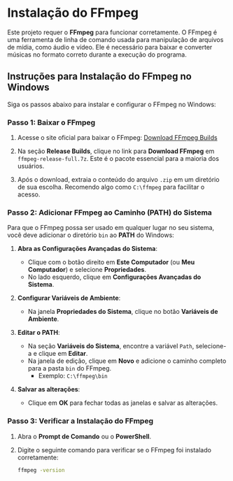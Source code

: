 # Instalação do FFmpeg

Este projeto requer o **FFmpeg** para funcionar corretamente. O FFmpeg é uma ferramenta de linha de comando usada para manipulação de arquivos de mídia, como áudio e vídeo. Ele é necessário para baixar e converter músicas no formato correto durante a execução do programa.

## Instruções para Instalação do FFmpeg no Windows

Siga os passos abaixo para instalar e configurar o FFmpeg no Windows:

### Passo 1: Baixar o FFmpeg

1. Acesse o site oficial para baixar o FFmpeg:
   [Download FFmpeg Builds](https://www.gyan.dev/ffmpeg/builds/#release-builds)

2. Na seção **Release Builds**, clique no link para **Download FFmpeg** em `ffmpeg-release-full.7z`. Este é o pacote essencial para a maioria dos usuários.

3. Após o download, extraia o conteúdo do arquivo `.zip` em um diretório de sua escolha. Recomendo algo como `C:\ffmpeg` para facilitar o acesso.

### Passo 2: Adicionar FFmpeg ao Caminho (PATH) do Sistema

Para que o FFmpeg possa ser usado em qualquer lugar no seu sistema, você deve adicionar o diretório `bin` ao **PATH** do Windows:

1. **Abra as Configurações Avançadas do Sistema**:
   - Clique com o botão direito em **Este Computador** (ou **Meu Computador**) e selecione **Propriedades**.
   - No lado esquerdo, clique em **Configurações Avançadas do Sistema**.

2. **Configurar Variáveis de Ambiente**:
   - Na janela **Propriedades do Sistema**, clique no botão **Variáveis de Ambiente**.

3. **Editar o PATH**:
   - Na seção **Variáveis do Sistema**, encontre a variável `Path`, selecione-a e clique em **Editar**.
   - Na janela de edição, clique em **Novo** e adicione o caminho completo para a pasta `bin` do FFmpeg.
     - Exemplo: `C:\ffmpeg\bin`

4. **Salvar as alterações**:
   - Clique em **OK** para fechar todas as janelas e salvar as alterações.

### Passo 3: Verificar a Instalação do FFmpeg

1. Abra o **Prompt de Comando** ou o **PowerShell**.
2. Digite o seguinte comando para verificar se o FFmpeg foi instalado corretamente:

   ```bash
   ffmpeg -version
